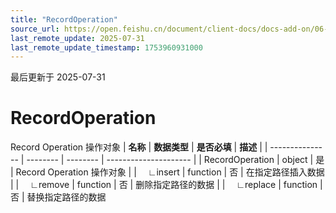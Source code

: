```yaml
---
title: "RecordOperation"
source_url: https://open.feishu.cn/document/client-docs/docs-add-on/06-data-structure/Record/RecordOperation
last_remote_update: 2025-07-31
last_remote_update_timestamp: 1753960931000
---
```

最后更新于 2025-07-31

# RecordOperation
Record Operation 操作对象
| **名称**          | **数据类型** | **是否必填** | **描述**                |
| --------------- | -------- | -------- | --------------------- |
| RecordOperation | object   | 是        | Record Operation 操作对象 |
|  ∟insert        | function | 否        | 在指定路径插入数据             |
|  ∟remove        | function | 否        | 删除指定路径的数据             |
|  ∟replace       | function | 否        | 替换指定路径的数据
